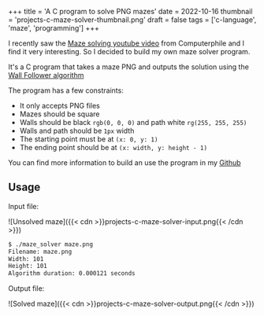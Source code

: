 +++
title = 'A C program to solve PNG mazes'
date = 2022-10-16
thumbnail = 'projects-c-maze-solver-thumbnail.png'
draft = false
tags = ['c-language', 'maze', 'programming']
+++

I recently saw the
[Maze solving youtube video](https://www.youtube.com/watch?v=rop0W4QDOUI) from
Computerphile and I find it very interesting. So I decided to build my own maze solver program.

It's a C program that takes a maze PNG and outputs the solution using the [Wall Follower algorithm](https://en.wikipedia.org/wiki/Maze-solving_algorithm)

The program has a few constraints:

-   It only accepts PNG files
-   Mazes should be square
-   Walls should be black `rgb(0, 0, 0)` and path white `rg(255, 255, 255)`
-   Walls and path should be `1px` width
-   The starting point must be at `(x: 0, y: 1)`
-   The ending point should be at `(x: width, y: height - 1)`

You can find more information to build an use the program in my [Github](https://github.com/denniscmartin/maze-solver)

## Usage

Input file:

![Unsolved maze]({{< cdn >}}projects-c-maze-solver-input.png{{< /cdn >}})

```bash
$ ./maze_solver maze.png
Filename: maze.png
Width: 101
Height: 101
Algorithm duration: 0.000121 seconds
```

Output file:

![Solved maze]({{< cdn >}}projects-c-maze-solver-output.png{{< /cdn >}})
